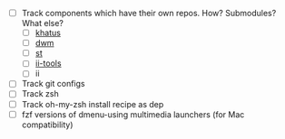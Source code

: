 - [ ] Track components which have their own repos. How? Submodules? What else?
    - [ ] [khatus](https://github.com/khandkar/khatus)
    - [ ] [dwm](https://github.com/khandkar/dwm)
    - [ ] [st](https://github.com/khandkar/st)
    - [ ] [ii-tools](https://github.com/khandkar/ii-tools)
    - [ ] ii
- [ ] Track git configs
- [ ] Track zsh
- [ ] Track oh-my-zsh install recipe as dep
- [ ] fzf versions of dmenu-using multimedia launchers (for Mac compatibility)
